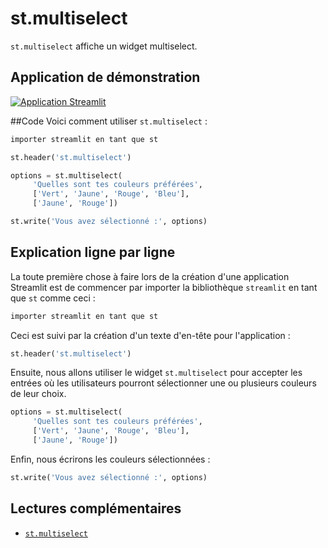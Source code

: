 # st.multiselect

`st.multiselect` affiche un widget multiselect.

## Application de démonstration

[![Application Streamlit](https://static.streamlit.io/badges/streamlit_badge_black_white.svg)](https://share.streamlit.io/dataprofessor/st.multiselect/)

##Code
Voici comment utiliser `st.multiselect` :
```python
importer streamlit en tant que st

st.header('st.multiselect')

options = st.multiselect(
     'Quelles sont tes couleurs préférées',
     ['Vert', 'Jaune', 'Rouge', 'Bleu'],
     ['Jaune', 'Rouge'])

st.write('Vous avez sélectionné :', options)
```

## Explication ligne par ligne
La toute première chose à faire lors de la création d'une application Streamlit est de commencer par importer la bibliothèque `streamlit` en tant que `st` comme ceci :
```python
importer streamlit en tant que st
```

Ceci est suivi par la création d'un texte d'en-tête pour l'application :
```python
st.header('st.multiselect')
```

Ensuite, nous allons utiliser le widget `st.multiselect` pour accepter les entrées où les utilisateurs pourront sélectionner une ou plusieurs couleurs de leur choix.

```python
options = st.multiselect(
     'Quelles sont tes couleurs préférées',
     ['Vert', 'Jaune', 'Rouge', 'Bleu'],
     ['Jaune', 'Rouge'])
```

Enfin, nous écrirons les couleurs sélectionnées :
```python
st.write('Vous avez sélectionné :', options)
```

## Lectures complémentaires
- [`st.multiselect`](https://docs.streamlit.io/library/api-reference/widgets/st.multiselect)